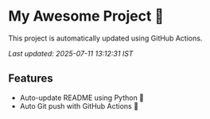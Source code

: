 # My Awesome Project 🚀

This project is automatically updated using GitHub Actions.

_Last updated: 2025-07-11 13:12:31 IST_

## Features
- Auto-update README using Python 🐍
- Auto Git push with GitHub Actions 🤖
